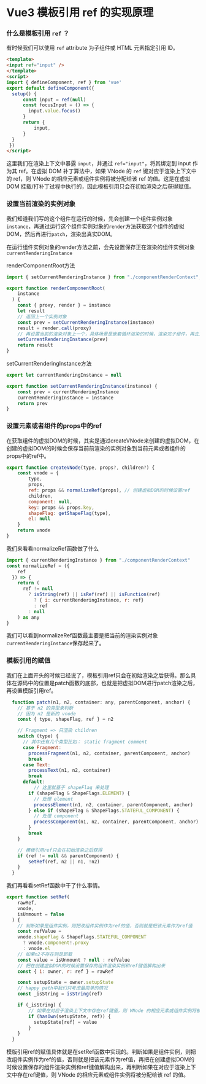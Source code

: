 # Vue3 模板引用 ref 的实现原理

### 什么是模板引用 `ref` ？

有时候我们可以使用 `ref` attribute 为子组件或 HTML 元素指定引用 ID。

```html
<template>
<input ref="input" />
</template>
<script>
import { defineComponent, ref } from 'vue'
export default defineComponent({
  setup() {
      const input = ref(null)
      const focusInput = () => {
      	input.value.focus()
      }
      return {
          input,
      }
  }
 })
</script>
```

这里我们在渲染上下文中暴露 `input`，并通过 `ref="input"`，将其绑定到 input 作为其 ref。在虚拟 DOM 补丁算法中，如果 VNode 的 `ref` 键对应于渲染上下文中的 ref，则 VNode 的相应元素或组件实例将被分配给该 ref 的值。这是在虚拟 DOM 挂载/打补丁过程中执行的，因此模板引用只会在初始渲染之后获得赋值。

### 设置当前渲染的实例对象

我们知道我们写的这个组件在运行的时候，先会创建一个组件实例对象`instance`，再通过运行这个组件实例对象的`render`方法获取这个组件的虚拟DOM，然后再进行`patch`，渲染出真实DOM。

在运行组件实例对象的render方法之前，会先设置保存正在渲染的组件实例对象`currentRenderingInstance` 

renderComponentRoot方法

```javascript
import { setCurrentRenderingInstance } from "./componentRenderContext";

export function renderComponentRoot(
    instance
  ) {
    const { proxy, render } = instance
    let result
    // 返回上一个实例对象
    const prev = setCurrentRenderingInstance(instance)
    result = render.call(proxy)
    // 再设置当前的渲染对象上一个，具体场景是嵌套循环渲染的时候，渲染完子组件，再去渲染父组件
    setCurrentRenderingInstance(prev)
    return result
}
```

setCurrentRenderingInstance方法

```javascript
export let currentRenderingInstance = null

export function setCurrentRenderingInstance(instance) {
    const prev = currentRenderingInstance
    currentRenderingInstance = instance
    return prev
}
```

### 设置元素或者组件的props中的ref

在获取组件的虚拟DOM的时候，其实是通过createVNode来创建的虚拟DOM，在创建的虚拟DOM的时候会保存当前前渲染的实例对象到当前元素或者组件的props中的ref中。

```javascript
export function createVNode(type, props?, children?) {
    const vnode = {
        type,
        props,
        ref: props && normalizeRef(props), // 创建虚拟DOM的时候设置ref
        children,
        component: null,
        key: props && props.key,
        shapeFlag: getShapeFlag(type),
        el: null
    }
    return vnode
}
```

我们来看看normalizeRef函数做了什么

```javascript
import { currentRenderingInstance } from "./componentRenderContext"
const normalizeRef = ({
    ref
  }) => {
    return (
      ref != null
        ? isString(ref) || isRef(ref) || isFunction(ref)
          ? { i: currentRenderingInstance, r: ref}
          : ref
        : null
    ) as any
}
```

我们可以看到normalizeRef函数最主要是把当前的渲染实例对象`currentRenderingInstance`保存起来了。

### 模板引用的赋值

我们在上面开头的时候已经说了，模板引用ref只会在初始渲染之后获得。那么具体在源码中的位置是patch函数的底部，也就是把虚拟DOM进行patch渲染之后，再设置模版引用ref。

```javascript
  function patch(n1, n2, container: any, parentComponent, anchor) {
    // 基于 n2 的类型来判断
    // 因为 n2 是新的 vnode
    const { type, shapeFlag, ref } = n2

    // Fragment => 只渲染 children
    switch (type) {
      // 其中还有几个类型比如： static fragment comment
      case Fragment:
        processFragment(n1, n2, container, parentComponent, anchor)
        break
      case Text:
        processText(n1, n2, container)
        break
      default:
          // 这里就基于 shapeFlag 来处理
        if (shapeFlag & ShapeFlags.ELEMENT) {
          // 处理 element
          processElement(n1, n2, container, parentComponent, anchor)
        } else if (shapeFlag & ShapeFlags.STATEFUL_COMPONENT) {
          // 处理 component
          processComponent(n1, n2, container, parentComponent, anchor)
        }
        break
    }

    // 模板引用ref只会在初始渲染之后获得
    if (ref != null && parentComponent) {
        setRef(ref, n2 || n1, !n2)
    }
  }
```

我们再看看setRef函数中干了什么事情。

```javascript
export function setRef(
    rawRef,
    vnode,
    isUnmount = false
  ) {
    // 判断如果是组件实例，则把改组件实例作为ref的值，否则就是把该元素作为ref值 
    const refValue =
    vnode.shapeFlag & ShapeFlags.STATEFUL_COMPONENT
      ? vnode.component!.proxy
      : vnode.el
    // 如果n2不存在则是卸载
    const value = isUnmount ? null : refValue
    // 把在创建虚拟DOM的时候设置保存的组件渲染实例和ref键值解构出来
    const { i: owner, r: ref } = rawRef

    const setupState = owner.setupState
    // happy path中我们只考虑最简单的情况
    const _isString = isString(ref)

    if (_isString) {
        // 如果在对应于渲染上下文中存在ref键值，则 VNode 的相应元素或组件实例将被分配给该 ref 的值
        if (hasOwn(setupState, ref)) {
          setupState[ref] = value
        }
    }
  }
```

模版引用ref的赋值具体就是在setRef函数中实现的。判断如果是组件实例，则把改组件实例作为ref的值，否则就是把该元素作为ref值，再把在创建虚拟DOM的时候设置保存的组件渲染实例和ref键值解构出来，再判断如果在对应于渲染上下文中存在ref键值，则 VNode 的相应元素或组件实例将被分配给该 ref 的值。